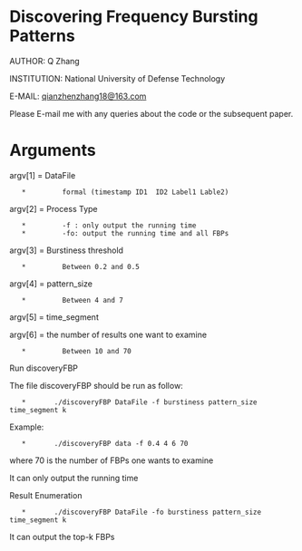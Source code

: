 # Discovering Frequency Bursting Patterns

AUTHOR: Q Zhang

INSTITUTION: National University of Defense Technology

E-MAIL: qianzhenzhang18@163.com

Please E-mail me with any queries about the code or the subsequent paper.


# Arguments

argv[1] = DataFile

       *	     formal (timestamp ID1	ID2 Label1 Lable2)

argv[2] = Process Type

       *	     -f : only output the running time 
       *	     -fo: output the running time and all FBPs
       
argv[3] = Burstiness threshold 

       *	     Between 0.2 and 0.5
       
argv[4] = pattern_size

       *	     Between 4 and 7

argv[5] = time_segment


argv[6] = the number of results one want to examine

       *	     Between 10 and 70
       
Run discoveryFBP

The file discoveryFBP should be run as follow:

       *       ./discoveryFBP DataFile -f burstiness pattern_size time_segment k

Example: 

       *       ./discoveryFBP data -f 0.4 4 6 70

where 70 is the number of FBPs one wants to examine

It can only output the running time

Result Enumeration

       *       ./discoveryFBP DataFile -fo burstiness pattern_size time_segment k

It can output the top-k FBPs 
